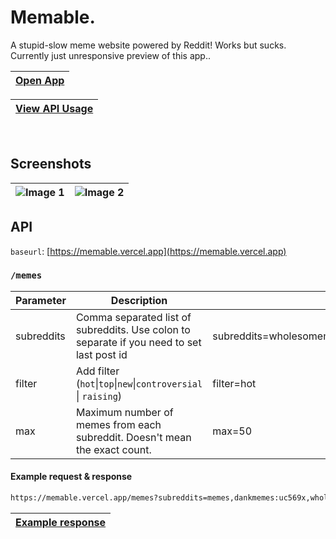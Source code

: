 # Memable.

A stupid-slow meme website powered by Reddit! Works but sucks. Currently just unresponsive preview of this app..

<a href="https://memable.vercel.app" target="_blank">

| Open App |
| -------- |

</a>

<a href="#api">

| View API Usage |
| -------------- |

</a>

<br>

## Screenshots

| ![Image 1](https://i.imgur.com/RuDwXed.png) | ![Image 2](https://i.imgur.com/kMJBTGg.png) |
| ------------------------------------------- | ------------------------------------------- |

## API

`baseurl`: [https://memable.vercel.app](https://memable.vercel.app)

### `/memes`

| Parameter  | Description                                                                               | Example                                               |
| ---------- | ----------------------------------------------------------------------------------------- | ----------------------------------------------------- |
| subreddits | Comma separated list of subreddits. Use colon to separate if you need to set last post id | subreddits=wholesomememes:`lastIdLOL`,memes,dankmemes |
| filter     | Add filter (`hot`\|`top`\|`new`\|`controversial` \| `raising`)                            | filter=hot                                            |
| max        | Maximum number of memes from each subreddit. Doesn't mean the exact count.                | max=50                                                |

#### Example request & response

```bat
https://memable.vercel.app/memes?subreddits=memes,dankmemes:uc569x,wholesomememes&filter=hot&max=69
```

<a href="./example-response.json">

| Example response |
| ---------------- |

</a>
